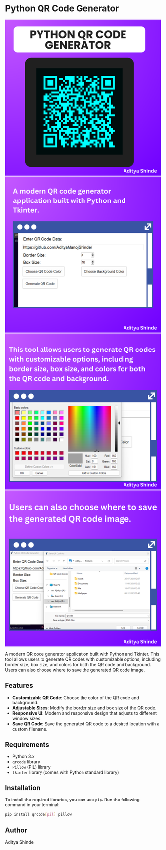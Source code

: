 # Python QR Code Generator
![QR Code 1](images/post/1.png) 
![QR Code 2](images/post/2.png)
![QR Code 3 ](images/post/3.png) 
![QR Code 4](images/post/4.png)



A modern QR code generator application built with Python and Tkinter. This tool allows users to generate QR codes with customizable options, including border size, box size, and colors for both the QR code and background. Users can also choose where to save the generated QR code image.

## Features

- **Customizable QR Code**: Choose the color of the QR code and background.
- **Adjustable Sizes**: Modify the border size and box size of the QR code.
- **Responsive UI**: Modern and responsive design that adjusts to different window sizes.
- **Save QR Code**: Save the generated QR code to a desired location with a custom filename.

## Requirements

- Python 3.x
- `qrcode` library
- `Pillow` (PIL) library
- `tkinter` library (comes with Python standard library)

## Installation

To install the required libraries, you can use `pip`. Run the following command in your terminal:

```bash
pip install qrcode[pil] pillow

```
## Author 
Aditya Shinde 
